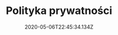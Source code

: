---
title: "Polityka prywatności"
date: 2020-05-06T22:45:34.134Z
description: "Polityka prywatności | Kancelaria Notarialna Anna Grygowicz-Haberek Notariusz, Rzeszów"
---